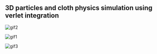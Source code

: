 ## 3D particles and cloth physics simulation using verlet integration

![gif2](https://a.pomf.cat/xqecyx.gif)

![gif1](https://a.pomf.cat/knejjk.gif)

![gif3](https://a.pomf.cat/cimzob.gif)
